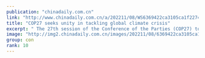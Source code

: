 ```yaml
---
publication: "chinadaily.com.cn"
link: "http://www.chinadaily.com.cn/a/202211/08/WS6369422ca3105ca1f2274952.html"
title: "COP27 seeks unity in tackling global climate crisis"
excerpt: " The 27th session of the Conference of the Parties (COP27) to the United Nations Framework Convention on Climate Change (UNFCCC) started Sunday in the Egyptian coastal city of Sharm El-Sheikh, with co"
image: "http://img2.chinadaily.com.cn/images/202211/08/6369422ca3105ca157c09e80.jpeg"
group: con
rank: 10
---
```

